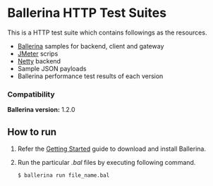 # Ballerina HTTP Test Suites

This is a HTTP test suite which contains followings as the resources.
- [Ballerina](https://ballerina.io) samples for backend, client and gateway
- [JMeter](https://jmeter.apache.org/) scrips
- [Netty](https://netty.io/) backend
- Sample JSON payloads
- Ballerina performance test results of each version

### Compatibility

**Ballerina version:** 1.2.0

## How to run

1. Refer the [Getting Started](https://ballerina.io/learn/getting-started/) guide to download and install Ballerina.

2. Run the particular *.bal* files by executing following command.

    `$ ballerina run file_name.bal`
    